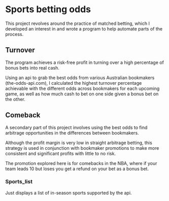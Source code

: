 # Sports betting odds
This project revolves around the practice of matched betting, which I developed an interest in and wrote a program to help automate parts of the process.


## Turnover
The program achieves a risk-free profit in turning over a high percentage of bonus bets into real cash.

Using an api to grab the best odds from various Australian bookmakers (the-odds-api.com), I calculated the highest turnover percentage achievable with the different odds across bookmakers for each upcoming game, as well as how much cash to bet on one side given a bonus bet on the other.

## Comeback
A secondary part of this project involves using the best odds to find arbitrage opportunities in the differences between bookmakers. 

Although the profit margin is very low in straight arbitrage betting, this strategy is used in conjunction with bookmaker promotions to make more consistent and significant profits with little to no risk.

The promotion explored here is for comebacks in the NBA, where if your team leads 10 but loses you get a refund on your bet as a bonus bet.

### Sports_list
Just displays a list of in-season sports supported by the api.

